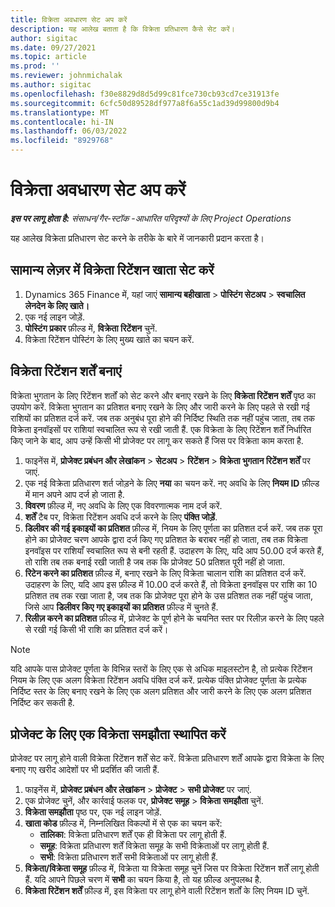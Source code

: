 ```yaml
---
title: विक्रेता अवधारण सेट अप करें
description: यह आलेख बताता है कि विक्रेता प्रतिधारण कैसे सेट करें।
author: sigitac
ms.date: 09/27/2021
ms.topic: article
ms.prod: ''
ms.reviewer: johnmichalak
ms.author: sigitac
ms.openlocfilehash: f30e8829d8d5d99c81fce730cb93cd7ce31913fe
ms.sourcegitcommit: 6cfc50d89528df977a8f6a55c1ad39d99800d9b4
ms.translationtype: MT
ms.contentlocale: hi-IN
ms.lasthandoff: 06/03/2022
ms.locfileid: "8929768"
---
```

# <a name="set-up-vendor-retention"></a>विक्रेता अवधारण सेट अप करें

_**इस पर लागू होता है:** संसाधन/गैर-स्टॉक -आधारित परिदृश्यों के लिए Project Operations_

यह आलेख विक्रेता प्रतिधारण सेट करने के तरीके के बारे में जानकारी प्रदान करता है।

## <a name="set-up-a-vendor-retention-account-in-general-ledger"></a>सामान्य लेज़र में विक्रेता रिटेंशन खाता सेट करें

1. Dynamics 365 Finance में, यहां जाएं **सामान्य बहीखाता** > **पोस्टिंग सेटअप** > **स्वचालित लेनदेन के लिए खाते।**
2. एक नई लाइन जोड़ें.
3. **पोस्टिंग प्रकार** फ़ील्ड में, **विक्रेता रिटेंशन** चुनें.
4. विक्रेता रिटेंशन पोस्टिंग के लिए मुख्य खाते का चयन करें.

## <a name="create-vendor-retention-terms"></a>विक्रेता रिटेंशन शर्तें बनाएं

विक्रेता भुगतान के लिए रिटेंशन शर्तों को सेट करने और बनाए रखने के लिए **विक्रेता रिटेंशन शर्तें** पृष्ठ का उपयोग करें. विक्रेता भुगतान का प्रतिशत बनाए रखने के लिए और जारी करने के लिए पहले से रखी गई राशियों का प्रतिशत दर्ज करें. जब तक अनुबंध पूरा होने की निर्दिष्ट स्थिति तक नहीं पहुंच जाता, तब तक विक्रेता इनवॉइसों पर राशियां स्वचालित रूप से रखी जाती हैं. एक विक्रेता के लिए रिटेंशन शर्तें निर्धारित किए जाने के बाद, आप उन्हें किसी भी प्रोजेक्ट पर लागू कर सकते हैं जिस पर विक्रेता काम करता है.

1. फाइनेंस में, **प्रोजेक्ट प्रबंधन और लेखांकन** > **सेटअप** > **रिटेंशन** > **विक्रेता भुगतान रिटेंशन शर्तें** पर जाएं.
2. एक नई विक्रेता प्रतिधारण शर्त जोड़ने के लिए **नया** का चयन करें. नए अवधि के लिए **नियम ID** फ़ील्ड में मान अपने आप दर्ज हो जाता है. 
3. **विवरण** फ़ील्ड में, नए अवधि के लिए एक विवरणात्मक नाम दर्ज करें.
4. **शर्तें** टैब पर, विक्रेता रिटेंशन अवधि दर्ज करने के लिए **पंक्ति जोड़ें**.
5. **डिलीवर की गई इकाइयों का प्रतिशत** फ़ील्ड में, नियम के लिए पूर्णता का प्रतिशत दर्ज करें. जब तक पूरा होने का प्रोजेक्ट चरण आपके द्वारा दर्ज किए गए प्रतिशत के बराबर नहीं हो जाता, तब तक विक्रेता इनवॉइस पर राशियाँ स्वचालित रूप से बनी रहती हैं. उदाहरण के लिए, यदि आप 50.00 दर्ज करते हैं, तो राशि तब तक बनाई रखी जाती है जब तक कि प्रोजेक्ट 50 प्रतिशत पूरी नहीं हो जाता.
6. **रिटेन करने का प्रतिशत** फ़ील्ड में, बनाए रखने के लिए विक्रेता चालान राशि का प्रतिशत दर्ज करें. उदाहरण के लिए, यदि आप इस फ़ील्ड में 10.00 दर्ज करते हैं, तो विक्रेता इनवॉइस पर राशि का 10 प्रतिशत तब तक रखा जाता है, जब तक कि प्रोजेक्ट पूरा होने के उस प्रतिशत तक नहीं पहुंच जाता, जिसे आप **डिलीवर किए गए इकाइयों का प्रतिशत** फ़ील्ड में चुनते हैं.
7. **रिलीज़ करने का प्रतिशत** फ़ील्ड में, प्रोजेक्ट के पूर्ण होने के चयनित स्तर पर रिलीज़ करने के लिए पहले से रखी गई किसी भी राशि का प्रतिशत दर्ज करें।

> [!NOTE]
> यदि आपके पास प्रोजेक्ट पूर्णता के विभिन्न स्तरों के लिए एक से अधिक माइलस्टोन है, तो प्रत्येक रिटेंशन नियम के लिए एक अलग विक्रेता रिटेंशन अवधि पंक्ति दर्ज करें. प्रत्येक पंक्ति प्रोजेक्ट पूर्णता के प्रत्येक निर्दिष्ट स्तर के लिए बनाए रखने के लिए एक अलग प्रतिशत और जारी करने के लिए एक अलग प्रतिशत निर्दिष्ट कर सकती है.

## <a name="set-up-a-vendor-agreement-for-the-project"></a>प्रोजेक्ट के लिए एक विक्रेता समझौता स्थापित करें

प्रोजेक्ट पर लागू होने वाली विक्रेता रिटेंशन शर्तें सेट करें. विक्रेता प्रतिधारण शर्तें आपके द्वारा विक्रेता के लिए बनाए गए खरीद आदेशों पर भी प्रदर्शित की जाती हैं.

1. फाइनेंस में, **प्रोजेक्ट प्रबंधन और लेखांकन** > **प्रोजेक्ट** > **सभी प्रोजेक्ट** पर जाएं. 
2. एक प्रोजेक्ट चुनें, और कार्रवाई फलक पर, **प्रोजेक्ट समूह** > **विक्रेता समझौता** चुनें.
3. **विक्रेता समझौता** पृष्ठ पर, एक नई लाइन जोड़ें.
4. **खाता कोड** फ़ील्ड में, निम्नलिखित विकल्पों में से एक का चयन करें:
   - **तालिका**: विक्रेता प्रतिधारण शर्तें एक ही विक्रेता पर लागू होती हैं.
   - **समूह**: विक्रेता प्रतिधारण शर्तें विक्रेता समूह के सभी विक्रेताओं पर लागू होती हैं.
   - **सभी**: विक्रेता प्रतिधारण शर्तें सभी विक्रेताओं पर लागू होती हैं.
5. **विक्रेता/विक्रेता समूह** फ़ील्ड में, विक्रेता या विक्रेता समूह चुनें जिस पर विक्रेता रिटेंशन शर्तें लागू होती हैं. यदि आपने पिछले चरण में **सभी** का चयन किया है, तो यह फ़ील्ड अनुपलब्ध है.
6. **विक्रेता रिटेंशन शर्तें** फ़ील्ड में, इस विक्रेता पर लागू होने वाली रिटेंशन शर्तों के लिए नियम ID चुनें.

